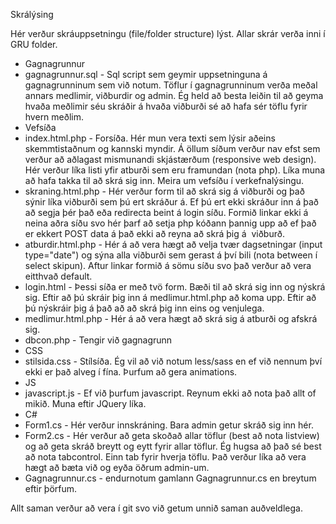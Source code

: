 Skrálýsing

Hér verður skráuppsetningu (file/folder structure) lýst. Allar skrár verða inni í GRU folder.

- Gagnagrunnur 
- gagnagrunnur.sql - Sql script sem geymir uppsetninguna á gagnagrunninum sem við notum. Töflur í gagnagrunninum verða meðal annars medlimir, viðburdir og admin. Ég held að besta leiðin til að geyma hvaða meðlimir séu skráðir á hvaða viðburði sé að hafa sér töflu fyrir hvern meðlim. 
- Vefsíða 
- index.html.php - Forsíða. Hér mun vera texti sem lýsir aðeins skemmtistaðnum og kannski myndir. Á öllum síðum verður nav efst sem verður að aðlagast mismunandi skjástærðum (responsive web design). Hér verður líka listi yfir atburði sem eru framundan (nota php). Líka muna að hafa takka til að skrá sig inn. Meira um vefsíðu í verkefnalýsingu. 
- skraning.html.php - Hér verður form til að skrá sig á viðburði og það sýnir líka viðburði sem þú ert skráður á. Ef þú ert ekki skráður inn á það að segja þér það eða redirecta beint á login síðu. Formið linkar ekki á neina aðra síðu svo hér þarf að setja php kóðann þannig upp að ef það er ekkert POST data á það ekki að reyna að skrá þig á  viðburð. 
- atburdir.html.php - Hér á að vera hægt að velja tvær dagsetningar (input type="date") og sýna alla viðburði sem gerast á því bili (nota between í select skipun). Aftur linkar formið á sömu síðu svo það verður að vera eitthvað default. 
- login.html - Þessi síða er með tvö form. Bæði til að skrá sig inn og nýskrá sig. Eftir að þú skráir þig inn á medlimur.html.php að koma upp. Eftir að þú nýskráir þig á það að að skrá þig inn eins og venjulega. 
- medlimur.html.php - Hér á að vera hægt að skrá sig á atburði og afskrá sig. 
- dbcon.php - Tengir við gagnagrunn 
- CSS 
- stilsida.css - Stílsíða. Ég vil að við notum less/sass en ef við nennum því ekki er það alveg í fína. Þurfum að gera animations. 
- JS 
- javascript.js - Ef við þurfum javascript. Reynum ekki að nota það allt of mikið. Muna eftir JQuery líka. 
- C# 
- Form1.cs - Hér verður innskráning. Bara admin getur skráð sig inn hér. 
- Form2.cs - Hér verður að geta skoðað allar töflur (best að nota listview) og að geta skráð breytt og eytt fyrir allar töflur. Ég hugsa að það sé best að nota tabcontrol. Einn tab fyrir hverja töflu. Það verður líka að vera hægt að bæta við og eyða öðrum admin-um. 
- Gagnagrunnur.cs - endurnotum gamlann Gagnagrunnur.cs en breytum eftir þörfum. 
  

Allt saman verður að vera í git svo við getum unnið saman auðveldlega.
